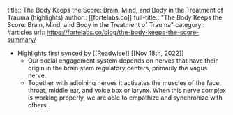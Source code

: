 title:: The Body Keeps the Score: Brain, Mind, and Body in the Treatment of Trauma (highlights)
author:: [[fortelabs.co]]
full-title:: "The Body Keeps the Score: Brain, Mind, and Body in the Treatment of Trauma"
category:: #articles
url:: https://fortelabs.co/blog/the-body-keeps-the-score-summary/

- Highlights first synced by [[Readwise]] [[Nov 18th, 2022]]
	- Our social engagement system depends on nerves that have their origin in the brain stem regulatory centers, primarily the vagus nerve.
	- Together with adjoining nerves it activates the muscles of the face, throat, middle ear, and voice box or larynx. When this nerve complex is working properly, we are able to empathize and synchronize with others.